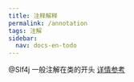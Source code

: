 ```yaml
---
title: 注释解释
permalink: /annotation
tags: 注解
sidebar:
  nav: docs-en-todo
---
```


@Slf4j 一般注解在类的开头 [详情参考](https://blog.csdn.net/fanrenxiang/article/details/81012803)
